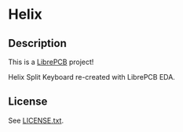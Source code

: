 # Helix

## Description

This is a [LibrePCB](https://librepcb.org) project!

Helix Split Keyboard re-created with LibrePCB EDA.

## License

See [LICENSE.txt](LICENSE.txt).
